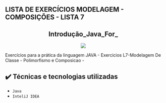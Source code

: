 ## LISTA DE EXERCÍCIOS MODELAGEM - COMPOSIÇÕES - LISTA 7

<h2 align="center">Introdução_Java_For_</h2>

<p align="center">
<img src="https://img.shields.io/badge/Status-Programador_em_Desenvolvimento-red"></p>

<p>Exercícios para a prática da linguagem JAVA - Exercicios L7-Modelagem De Classe - Polimorfismo e Composicao
 -</p>

## ✔️ Técnicas e tecnologias utilizadas

- ``Java ``
- ``InteliJ IDEA``
